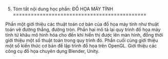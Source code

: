 5. Tóm tắt nội dung học phần: ĐỒ HỌA MÁY TÍNH
=============================================

Phần một giới thiệu các thuật toán cơ bản của đồ họa máy tính như thuật
toán vẽ đường thẳng, đường tròn. Phần hai mô tả lại quy trình đồ họa máy
tính từ khâu mô hình hóa cho đến khi hiển thị được lên màn hình, đồng
thời giới thiệu một số thuật toán trong quy trình đó. Phần cuối cùng
giới thiệu một số kiến thức cơ bản để lập trình đồ họa trên OpenGL. Giới
thiệu các công cụ đồ họa chuyên dụng Blender, Unity.

